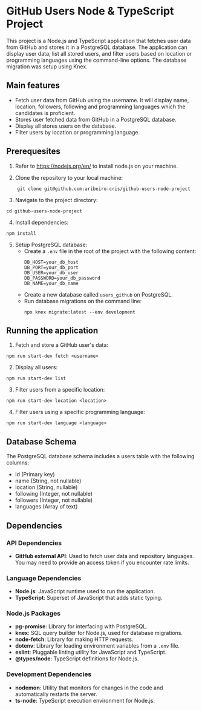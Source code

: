 # GitHub Users Node & TypeScript Project

This project is a Node.js and TypeScript application that fetches user data from GitHub and stores it in a PostgreSQL database. The application can display user data, list all stored users, and filter users based on location or programming languages using the command-line options. The database migration was setup using Knex.

## Main features

- Fetch user data from GitHub using the username. It will display name, location, followers, following and programming languages which the candidates is proficient.
- Stores user fetched data from GitHub in a PostgreSQL database. 
- Display all stores users on the database.
- Filter users by location or programming language.

## Prerequesites

1. Refer to https://nodejs.org/en/ to install node.js on your machine.

2. Clone the repository to your local machine:

```
    git clone git@github.com:aribeiro-cris/github-users-node-project
```

3. Navigate to the project directory:

```
cd github-users-node-project
```
4. Install dependencies:
```
npm install
```
5. Setup PostgreSQL database:
    - Create a `.env` file in the root of the project with the following content:
      ```
      DB_HOST=your_db_host
      DB_PORT=your_db_port
      DB_USER=your_db_user
      DB_PASSWORD=your_db_password
      DB_NAME=your_db_name
      ```
    - Create a new database called `users_github` on PostgreSQL.   
    - Run database migrations on the command line:
      ```
      npx knex migrate:latest --env development
      ``` 

## Running the application

1. Fetch and store a GitHub user's data:
```
npm run start-dev fetch <username>
``` 
2. Display all users:
```
npm run start-dev list
``` 
3. Filter users from a specific location:
```
npm run start-dev location <location>
``` 
4. Filter users using a specific programming language:
```
npm run start-dev language <language>
``` 

## Database Schema

The PostgreSQL database schema includes a users table with the following columns:
- id (Primary key)
- name (String, not nullable)
- location (String, nullable)
- following (Integer, not nullable)
- followers (Integer, not nullable)
- languages (Array of text)

## Dependencies

### API Dependencies
- **GitHub external API**: Used to fetch user data and repository languages. You may need to provide an access token if you encounter rate limits.

### Language Dependencies
- **Node.js**: JavaScript runtime used to run the application.
- **TypeScript**: Superset of JavaScript that adds static typing.

### Node.js Packages
- **pg-promise**: Library for interfacing with PostgreSQL.
- **knex**: SQL query builder for Node.js, used for database migrations.
- **node-fetch**: Library for making HTTP requests.
- **dotenv**: Library for loading environment variables from a `.env` file.
- **eslint**: Pluggable linting utility for JavaScript and TypeScript.
- **@types/node**: TypeScript definitions for Node.js.

### Development Dependencies
- **nodemon**: Utility that monitors for changes in the code and automatically restarts the server.
- **ts-node**: TypeScript execution environment for Node.js.